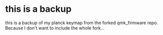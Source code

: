 # this is a backup

this is a backup of my planck keymap from the forked qmk_firmware repo. Because I don't want to include the whole fork...
